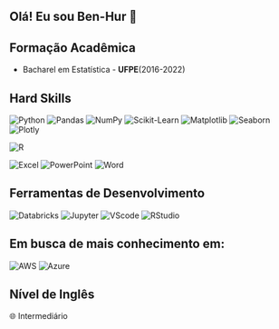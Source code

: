 ## Olá! Eu sou Ben-Hur 👋

## Formação Acadêmica
- Bacharel em Estatística - **UFPE**(2016-2022)

## Hard Skills

![Python](https://img.shields.io/badge/-Python-3776AB?style=flat-square&logo=python&logoColor=white)
![Pandas](https://img.shields.io/badge/-Pandas-150458?style=flat-square&logo=pandas&logoColor=white)
![NumPy](https://img.shields.io/badge/-NumPy-013243?style=flat-square&logo=numpy&logoColor=white)
![Scikit-Learn](https://img.shields.io/badge/-Scikit_Learn-F7931E?style=flat-square&logo=scikit-learn&logoColor=white)
![Matplotlib](https://img.shields.io/badge/-Matplotlib-3776AB?style=flat-square&logo=matplotlib&logoColor=white)
![Seaborn](https://img.shields.io/badge/-Seaborn-4EAA25?style=flat-square&logo=seaborn&logoColor=white)
![Plotly](https://img.shields.io/badge/-Plotly-3F4F75?style=flat-square&logo=plotly&logoColor=white)

![R](https://img.shields.io/badge/-R-276DC3?style=flat-square&logo=r&logoColor=white)

![Excel](https://img.shields.io/badge/-Excel-217346?style=flat-square&logo=microsoft-excel&logoColor=white)
![PowerPoint](https://img.shields.io/badge/-PowerPoint-B7472A?style=flat-square&logo=microsoft-powerpoint&logoColor=white)
![Word](https://img.shields.io/badge/-Word-2B579A?style=flat-square&logo=microsoft-word&logoColor=white)

## Ferramentas de Desenvolvimento

![Databricks](https://img.shields.io/badge/-Databricks-FF3620?style=flat-square&logo=databricks&logoColor=white)
![Jupyter](https://img.shields.io/badge/-Jupyter-F37626?style=flat-square&logo=jupyter&logoColor=white)
![VScode](https://img.shields.io/badge/-VSCode-007ACC?style=flat-square&logo=visual-studio-code&logoColor=white)
![RStudio](https://img.shields.io/badge/-RStudio-75AADB?style=flat-square&logo=rstudio&logoColor=white)

## Em busca de mais conhecimento em:

![AWS](https://img.shields.io/badge/-AWS-232F3E?style=flat-square&logo=amazon-aws&logoColor=white)
![Azure](https://img.shields.io/badge/-Azure-0078D4?style=flat-square&logo=microsoft-azure&logoColor=white)

## Nível de Inglês

🌐 Intermediário






<!--
**ben-hurs/ben-hurs** is a ✨ _special_ ✨ repository because its `README.md` (this file) appears on your GitHub profile.

Here are some ideas to get you started:

- 🔭 I’m currently working on ...
- 🌱 I’m currently learning ...
- 👯 I’m looking to collaborate on ...
- 🤔 I’m looking for help with ...
- 💬 Ask me about ...
- 📫 How to reach me: ...
- 😄 Pronouns: ...
- ⚡ Fun fact: ...
-->
